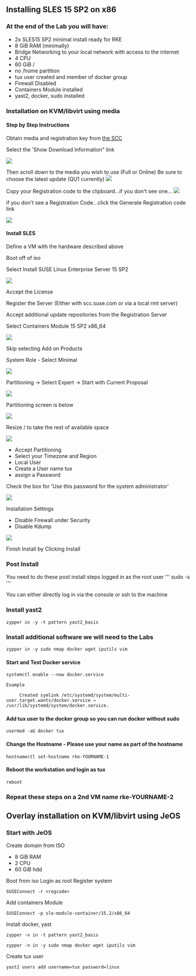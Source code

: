 ## Installing SLES 15 SP2 on x86

### At the end of the Lab you will have:

- 2x SLES15 SP2 minimal install ready for RKE
- 8 GiB RAM (minimally)
- Bridge Networking to your local network with access to the internet
- 4 CPU
- 60 GiB /
- no /home partition
- tux user created and member of docker group
- Firewall Disabled
- Containers Module installed
- yast2, docker, sudo installed

### Installation on KVM/libvirt using media
#### Step by Step Instructions

Obtain media and registration key from <a href="https://scc.suse.com/admin/products/1939">the SCC</a>

Select the 'Show Download Information" link

<img src="assets/Core-Lab-1-Show-Download.png">

Then scroll down to the media you wish to use (Full or Online)
Be sure to choose the latest update (QU1 currently)
<img src="assets/Core-Lab-1-Download-QU1.png">

Copy your Registration code to the clipboard...if you don't see one...
<img src="assets/Core-Lab-1-SLES-Registration-code.png">

if you don't see a Registration Code...click the Generate Registration code link

<img src="assets/Core-Lab-1-SLES-Registration-Gen-code.png">

#### Install SLES

Define a VM with the hardware described above

Boot off of iso

Select Install SUSE Linux Enterprise Server 15 SP2

<img src ="assets/Core-Lab-1-install-1-language.png">

Accept the License

Register the Server (Either with scc.suse.com or via a local rmt server)

Accept additional update repositories from the Registration Server

Select Containers Module 15 SP2 x86_64

<img src="assets/Core-Lab-1-install-4-selsect-containers-module.png">

Skip selecting Add on Products

System Role - Select Minimal

<img src="assets/Core-Lab-1-install-5-minimal-install.png">

Partitioning -> Select Expert -> Start with Current Proposal

<img src="assets/Core-Lab-1-install-6-Partitioning-Select-Expert.png">

Partitioning screen is below

<img src="assets/Core-Lab-1-install-6-Partitioning.png">

Resize / to take the rest of available space

<img src="assets/Core-Lab-1-Install-Resize.png">

- Accept Partitioning
- Select your Timezone and Region
- Local User
- Create a User name tux
- assign a Password

Check the box for 'Use this password for the system administrator'

<img src="assets/Core-Lab-1-install-7-Local_User.png">

Installation Settings
- Disable Firewall under Security
- Disable Kdump

<img src="assets/Core-Lab-1-install-8-Install-Settings.png">

Finish Install by Clicking Install


### Post Install

You need to do these post install steps logged in as the root user
'''
sudo -s
'''

You can either directly log in via the console or ssh to the machine

### Install yast2
```
zypper in -y -t pattern yast2_basis
```

### Install additional software we will need to the Labs
```
zypper in -y sudo nmap docker wget iputils vim
```


#### Start and Test Docker service
```
systemctl enable --now docker.service

Example

     Created symlink /etc/systemd/system/multi-user.target.wants/docker.service → /usr/lib/systemd/system/docker.service.
```

#### Add tux user to the docker group so you can run docker without sudo
```
usermod -aG docker tux
```

#### Change the Hostname - Please use your name as part of the hostname
```
hostnamectl set-hostname rke-YOURNAME-1
```

#### Reboot the workstation and login as tux
```
reboot
```
### Repeat these steps on a 2nd VM name rke-YOURNAME-2


## Overlay installation on KVM/libvirt using JeOS
### Start with JeOS


Create domain from ISO
- 8 GiB RAM
- 2 CPU
- 60 GiB hdd


Boot from iso
Login as root
Register system
```
SUSEConnect -r <regcode>
```
Add containers Module
```
SUSEConnect -p sle-module-container/15.2/x86_64
```
Install docker, yast
```
zypper -n in -t pattern yast2_basis

zypper -n in -y sudo nmap docker wget iputils vim

```
Create tux user
```
yast2 users add username=tux password=linux
```
